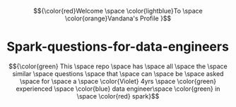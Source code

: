 $${\color{red}Welcome \space \color{lightblue}To \space \color{orange}Vandana's Profile }$$
# Spark-questions-for-data-engineers
$${\color{green} This \space  repo \space  has \space  all \space  the \space   similar \space  questions \space  that \space  can \space  be  \space asked \space  for \space  a \space \color{Violet} 4yrs \space \color{green}  experienced \space  \color{blue} data engineer\space \color{green}  in \space \color{red} spark}$$
